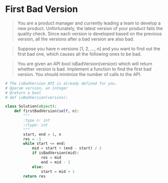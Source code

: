 # First Bad Version

> You are a product manager and currently leading a team to develop a new product. Unfortunately, the latest version of your product fails the quality check. Since each version is developed based on the previous version, all the versions after a bad version are also bad.

> Suppose you have n versions [1, 2, ..., n] and you want to find out the first bad one, which causes all the following ones to be bad.

> You are given an API bool isBadVersion(version) which will return whether version is bad. Implement a function to find the first bad version. You should minimize the number of calls to the API.

```Python
# The isBadVersion API is already defined for you.
# @param version, an integer
# @return a bool
# def isBadVersion(version):

class Solution(object):
    def firstBadVersion(self, n):
        """
        :type n: int
        :rtype: int
        """
        start, end = 1, n
        res = -1
        while start <= end:
            mid = start + (end - start) / 2
            if isBadVersion(mid):
                res = mid
                end = mid - 1
            else:
                start = mid + 1
        return res
```
